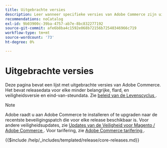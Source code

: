 ```yaml
---
title: Uitgebrachte versies
description: Leer wanneer specifieke versies van Adobe Commerce zijn uitgebracht.
recommendations: noCatalog
exl-id: 9b03900c-39ba-4757-ab7e-8bc832277192
source-git-commit: afe6b8ba4c1592e068b72156b72540346966c719
workflow-type: tm+mt
source-wordcount: '73'
ht-degree: 0%

---
```


# Uitgebrachte versies

Deze pagina bevat een lijst met uitgebrachte versies van Adobe Commerce. Het bevat releasedata voor elke minder belangrijke, flard, en veiligheidsversie en eind-van-steundata. Zie [ beleid van de Levenscyclus ](lifecycle-policy.md).

>[!NOTE]
>
>Adobe raadt u aan Adobe Commerce te installeren of te upgraden naar de recentste beveiligingspatch die voor elke release beschikbaar is.
>Voor andere veiligheidsupdates, zie [ Updates van de Veiligheid voor Magento / Adobe Commerce ](https://helpx.adobe.com/nl/security/products/magento.html).
>Voor tarifering, zie [ Adobe Commerce tarifering ](https://business.adobe.com/products/magento/pricing.html).

{{$include /help/_includes/templated/release/core-releases.md}}
